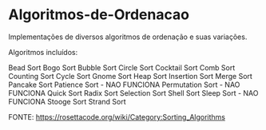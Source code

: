 # Algoritmos-de-Ordenacao
Implementações de diversos algoritmos de ordenação e suas variações.

Algoritmos incluídos:

Bead Sort
Bogo Sort
Bubble Sort
Circle Sort
Cocktail Sort
Comb Sort
Counting Sort
Cycle Sort
Gnome Sort
Heap Sort
Insertion Sort
Merge Sort
Pancake Sort
Patience Sort - NAO FUNCIONA
Permutation Sort - NAO FUNCIONA
Quick Sort
Radix Sort
Selection Sort
Shell Sort
Sleep Sort - NAO FUNCIONA
Stooge Sort
Strand Sort

FONTE: https://rosettacode.org/wiki/Category:Sorting_Algorithms
